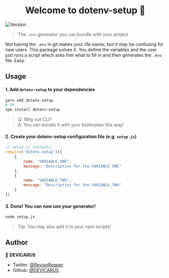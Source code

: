 <h1 align="center">Welcome to dotenv-setup 👋</h1>
<p>
  <img alt="Version" src="https://img.shields.io/badge/version-1.0.3-blue.svg?cacheSeconds=2592000" />
</p>

> The `.env` generator you can bundle with your project

Not having the `.env` in git makes your life easier, but it may be confusing for new users. This package solves it. You define the variables and the user just runs a script which asks him what to fill in and then generates the `.env` file. Easy.

## Usage

#### 1. Add `dotenv-setup` to your dependencies 
```sh
yarn add dotenv-setup
# OR
npm install dotenv-setup
```

> Q: Why not CLI?\
> A: You can bundle it with your boilerplate this way!

#### 2. Create your dotenv-setup configuration file (e.g. `setup.js`)
```js
// setup.js contents
require('dotenv-setup')([
    {
        name: "VARIABLE_ONE",
        message: "Description for the VARIABLE_ONE"
    }, 
    {
        name: "VARIABLE_TWO",
        message: "Description for the VARIABLE_TWO"
    }
])
```

#### 3. Done! You can now use your generator!
```sh
node setup.js
```

> Tip: You may also add it to your npm scripts!

## Author

👤 **DEVICARUS**

* Twitter: [@RevionReaper](https://twitter.com/RevionReaper)
* Github: [@DEVICARUS](https://github.com/DEVICARUS)